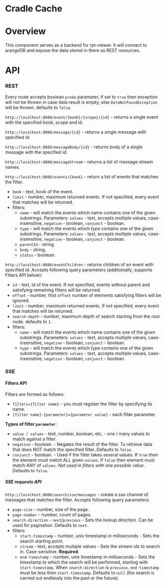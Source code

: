 # Cradle Cache

# Overview
This component serves as a backend for rpt-viewer. It will connect to arangoDB and expose the data stored in there as REST resources.

# API

### REST

Every route accepts boolean `probe` parameter, if set to `true` then exception will not be thrown in case data result is empty, else `DataNotFoundException` will be thrown. defaults to `false`.

`http://localhost:8080/event/{book}/{scope}/{id}` - returns a single event with the specified book, scope and id.

`http://localhost:8080/message/{id}` - returns a single message with specified id.

`http://localhost:8080/messageBody/{id}` - returns body of a single message with the specified id.

`http://localhost:8080/messageStream` - returns a list of message stream names.

`http://localhost:8080/events/{book}` - return a list of events that matches the filter.
- `book` - text, book of the event.
- `limit` - number, maximum returned events. If not specified, every event that matches will be returned.
- filters:
  - `name` - will match the events which name contains one of the given substrings. Parameters: `values` - text, accepts multiple values, case-insensitive, `negative`    - boolean, `conjunct` - boolean.  
  - `type` - will match the events which type contains one of the given substrings. Parameters: `values` - text, accepts multiple values, case-insensitive, `negative`    - boolean, `conjunct` - boolean.  
  - `parentId` - string. 
  - `body` - string.
  - `status` - boolean.

`http://localhost:8080/eventChildren` - returns children of an event with specified id. Accepts following query parameters (additoinally, supports Filters API below):
- `id` - text, id of the event. If not specified, events without parent and satisfying remaining filters will be returned.
- `offset` - number, first `offset` number of elements satisfying filters will be ignored.
- `limit` - number, maximum returned events. If not specified, every event that matches will be returned.
- `search-depth` - number, maximum depth of search starting from the root node. defaults to `1`.
- filters:
  - `name` - will match the events which name contains one of the given substrings. Parameters: `values` - text, accepts multiple values, case-insensitive, `negative`    - boolean, `conjunct` - boolean.  
  - `type` - will match the events which type contains one of the given substrings. Parameters: `values` - text, accepts multiple values, case-insensitive, `negative`    - boolean, `conjunct` - boolean.  

### SSE

#### Filters API

Filters are formed as follows:
- `filters={filter name}` - you must register the filter by specifying its name.  
- `{filter name}-{parameter}={parameter value}` - each filter parameter

****Types of filter `parameter`****:
- `value / values` - text, number, boolean, etc. - one / many values to match against a filter.
- `negative` - boolean. - Negates the result of the filter. To retrieve data that does NOT match the specified filter. Defaults to `false`.
- `conjunct` - boolean. - Used if the filter takes several values. If `true` then the element must match ALL given `values`. If `false` then element must match ANY of `values`. *Not used in filters with one possible value*. Defaults to `false`.

##### SSE requests API

`http://localhost:8080/search/sse/messages` - create a sse channel of messages that matches the filter. Accepts following query parameters:
- `page-size` - number, size of the page. 
- `page-number` - number, count of pages.
- `search-direction` - `next`/`previous` - Sets the lookup direction. Can be used for pagination. Defaults to `next`.
- filters:
  - `start-timestamp` - number, unix timestamp in milliseconds - Sets the search starting point. 
  - `stream` - text, accepts multiple values - Sets the stream ids to search in. Case-sensitive. **Required**. 
  - `end-timestamp` - number, unix timestamp in milliseconds - Sets the timestamp to which the search will be performed, starting with `start-timestamp`. When `search-direction` is `previous`, `end-timestamp` must be less then `start-timestamp`. Defaults to `null` (the search is carried out endlessly into the past or the future).

